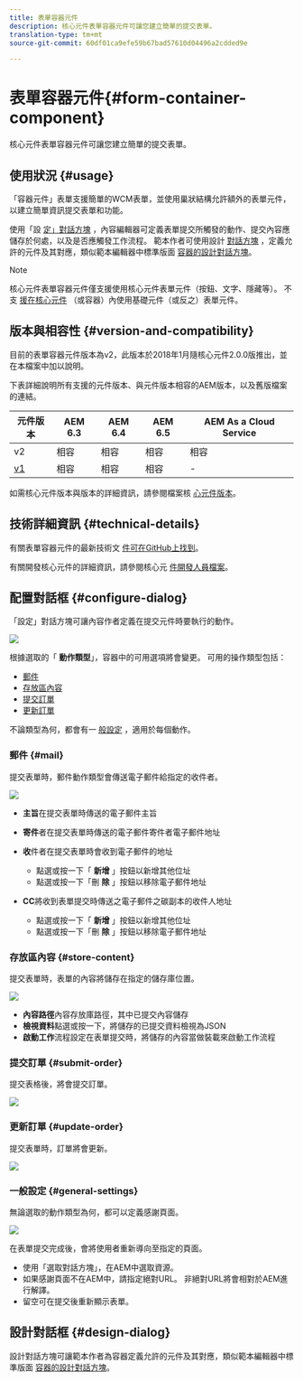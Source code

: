 ```yaml
---
title: 表單容器元件
description: 核心元件表單容器元件可讓您建立簡單的提交表單。
translation-type: tm+mt
source-git-commit: 60df01ca9efe59b67bad57610d04496a2cdded9e

---
```



# 表單容器元件{#form-container-component}

核心元件表單容器元件可讓您建立簡單的提交表單。

## 使用狀況 {#usage}

「容器元件」表單支援簡單的WCM表單，並使用巢狀結構允許額外的表單元件，以建立簡單資訊提交表單和功能。

使用「設 [定」對話方塊](#configure-dialog) ，內容編輯器可定義表單提交所觸發的動作、提交內容應儲存於何處，以及是否應觸發工作流程。 範本作者可使用設計 [對話方塊](#design-dialog) ，定義允許的元件及其對應，類似範本編輯器中標準版面 [容器的設計對話方塊](https://docs.adobe.com/content/help/en/experience-manager-cloud-service/sites/authoring/features/templates.html)。

>[!NOTE]
>
>核心元件表單容器元件僅支援使用核心元件表單元件（按鈕、文字、隱藏等）。 不支 [援在核心元件](https://docs.adobe.com/content/help/en/experience-manager-65/authoring/siteandpage/default-components-foundation.html) （或容器）內使用基礎元件（或反之）表單元件。

## 版本與相容性 {#version-and-compatibility}

目前的表單容器元件版本為v2，此版本於2018年1月隨核心元件2.0.0版推出，並在本檔案中加以說明。

下表詳細說明所有支援的元件版本、與元件版本相容的AEM版本，以及舊版檔案的連結。

| 元件版本 | AEM 6.3 | AEM 6.4 | AEM 6.5 | AEM As a Cloud Service |
|--- |--- |--- |--- |---|
| v2 | 相容 | 相容 | 相容 | 相容 |
| [v1](form-container-v1.md) | 相容 | 相容 | 相容 | - |

如需核心元件版本與版本的詳細資訊，請參閱檔案核 [心元件版本](versions.md)。

## 技術詳細資訊 {#technical-details}

有關表單容器元件的最新技術文 [件可在GitHub上找到](https://adobe.com/go/aem_cmp_tech_form_container_v2)。

有關開發核心元件的詳細資訊，請參閱核心元 [件開發人員檔案](developing.md)。

## 配置對話框 {#configure-dialog}

「設定」對話方塊可讓內容作者定義在提交元件時要執行的動作。

![](assets/screen_shot_2018-01-12at122046.png)

根據選取的「 **動作類型**」，容器中的可用選項將會變更。 可用的操作類型包括：

* [郵件](#mail)
* [存放區內容](#store-content)
* [提交訂單](#submit-order)
* [更新訂單](#update-order)

不論類型為何，都會有一 [般設定](#general-settings) ，適用於每個動作。

### 郵件 {#mail}

提交表單時，郵件動作類型會傳送電子郵件給指定的收件者。

![](assets/screen_shot_2018-01-12at122554.png)

* **主旨**&#x200B;在提交表單時傳送的電子郵件主旨
* **寄件**&#x200B;者在提交表單時傳送的電子郵件寄件者電子郵件地址
* **收**&#x200B;件者在提交表單時會收到電子郵件的地址

   * 點選或按一下「 **新增** 」按鈕以新增其他位址
   * 點選或按一下「刪 **除** 」按鈕以移除電子郵件地址
* **CC**&#x200B;將收到表單提交時傳送之電子郵件之碳副本的收件人地址
   * 點選或按一下「 **新增** 」按鈕以新增其他位址
   * 點選或按一下「刪 **除** 」按鈕以移除電子郵件地址

### 存放區內容 {#store-content}

提交表單時，表單的內容將儲存在指定的儲存庫位置。

![](assets/screen_shot_2018-01-12at122538.png)

* **內容路徑**&#x200B;內容存放庫路徑，其中已提交內容儲存
* **檢視資料**&#x200B;點選或按一下，將儲存的已提交資料檢視為JSON
* **啟動工作**&#x200B;流程設定在表單提交時，將儲存的內容當做裝載來啟動工作流程

### 提交訂單 {#submit-order}

提交表格後，將會提交訂單。

![](assets/chlimage_1-3.png)

### 更新訂單 {#update-order}

提交表單時，訂單將會更新。

![](assets/chlimage_1-4.png)

### 一般設定 {#general-settings}

無論選取的動作類型為何，都可以定義感謝頁面。

![](assets/chlimage_1-5.png)

在表單提交完成後，會將使用者重新導向至指定的頁面。

* 使用「選取對話方塊」，在AEM中選取資源。
* 如果感謝頁面不在AEM中，請指定絕對URL。 非絕對URL將會相對於AEM進行解譯。
* 留空可在提交後重新顯示表單。

## 設計對話框 {#design-dialog}

設計對話方塊可讓範本作者為容器定義允許的元件及其對應，類似範本編輯器中標準版面 [容器的設計對話方塊](https://docs.adobe.com/content/help/en/experience-manager-cloud-service/sites/authoring/features/templates.html)。
